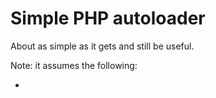 # Simple PHP autoloader

About as simple as it gets and still be useful.

Note: it assumes the following:

* 
